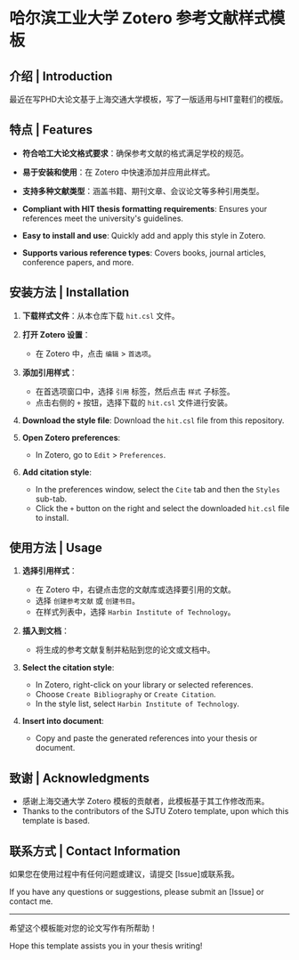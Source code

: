 # 哈尔滨工业大学 Zotero 参考文献样式模板
## 介绍 | Introduction

最近在写PHD大论文基于上海交通大学模板，写了一版适用与HIT童鞋们的模版。

## 特点 | Features

- **符合哈工大论文格式要求**：确保参考文献的格式满足学校的规范。
- **易于安装和使用**：在 Zotero 中快速添加并应用此样式。
- **支持多种文献类型**：涵盖书籍、期刊文章、会议论文等多种引用类型。

- **Compliant with HIT thesis formatting requirements**: Ensures your references meet the university's guidelines.
- **Easy to install and use**: Quickly add and apply this style in Zotero.
- **Supports various reference types**: Covers books, journal articles, conference papers, and more.

## 安装方法 | Installation

1. **下载样式文件**：从本仓库下载 `hit.csl` 文件。
2. **打开 Zotero 设置**：
   - 在 Zotero 中，点击 `编辑` > `首选项`。
3. **添加引用样式**：
   - 在首选项窗口中，选择 `引用` 标签，然后点击 `样式` 子标签。
   - 点击右侧的 `+` 按钮，选择下载的 `hit.csl` 文件进行安装。

1. **Download the style file**: Download the `hit.csl` file from this repository.
2. **Open Zotero preferences**:
   - In Zotero, go to `Edit` > `Preferences`.
3. **Add citation style**:
   - In the preferences window, select the `Cite` tab and then the `Styles` sub-tab.
   - Click the `+` button on the right and select the downloaded `hit.csl` file to install.

## 使用方法 | Usage

1. **选择引用样式**：
   - 在 Zotero 中，右键点击您的文献库或选择要引用的文献。
   - 选择 `创建参考文献` 或 `创建书目`。
   - 在样式列表中，选择 `Harbin Institute of Technology`。

2. **插入到文档**：
   - 将生成的参考文献复制并粘贴到您的论文或文档中。

1. **Select the citation style**:
   - In Zotero, right-click on your library or selected references.
   - Choose `Create Bibliography` or `Create Citation`.
   - In the style list, select `Harbin Institute of Technology`.

2. **Insert into document**:
   - Copy and paste the generated references into your thesis or document.

## 致谢 | Acknowledgments

- 感谢上海交通大学 Zotero 模板的贡献者，此模板基于其工作修改而来。
- Thanks to the contributors of the SJTU Zotero template, upon which this template is based.

## 联系方式 | Contact Information

如果您在使用过程中有任何问题或建议，请提交 [Issue]或联系我。

If you have any questions or suggestions, please submit an [Issue] or contact me.

---

希望这个模板能对您的论文写作有所帮助！

Hope this template assists you in your thesis writing!
